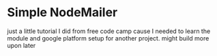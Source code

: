 # Simple NodeMailer

just a little tutorial I did from free code camp cause I needed to learn the module and google platform setup for another project.
might build more upon later
